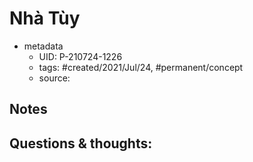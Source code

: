 # Nhà Tùy

- metadata
	- UID: P-210724-1226
	- tags: #created/2021/Jul/24, #permanent/concept 
	- source: 

## Notes


## Questions & thoughts:
